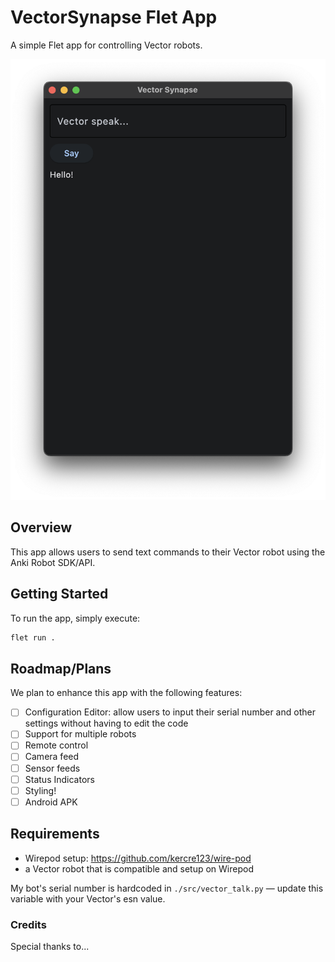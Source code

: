 # VectorSynapse Flet App

A simple Flet app for controlling Vector robots.

<!-- ![app_demo_1](docs/app_demo_01.png) ![app_demo_2](docs/app_demo_02.png) ![app_demo_3](docs/app_demo_03.png)  -->

![app_demo_4](docs/app_demo_04.png)

## Overview

This app allows users to send text commands to their Vector robot using the Anki Robot SDK/API.

## Getting Started

To run the app, simply execute:

```sh
flet run .
```

## Roadmap/Plans

We plan to enhance this app with the following features:

* [ ] Configuration Editor: allow users to input their serial number and other settings without having to edit the code
* [ ] Support for multiple robots
* [ ] Remote control
* [ ] Camera feed
* [ ] Sensor feeds
* [ ] Status Indicators
* [ ] Styling!
* [ ] Android APK

## Requirements

* Wirepod setup: <https://github.com/kercre123/wire-pod>
* a Vector robot that is compatible and setup on Wirepod

My bot's serial number is hardcoded in `./src/vector_talk.py` — update this variable with your Vector's esn value.

### Credits

Special thanks to...
